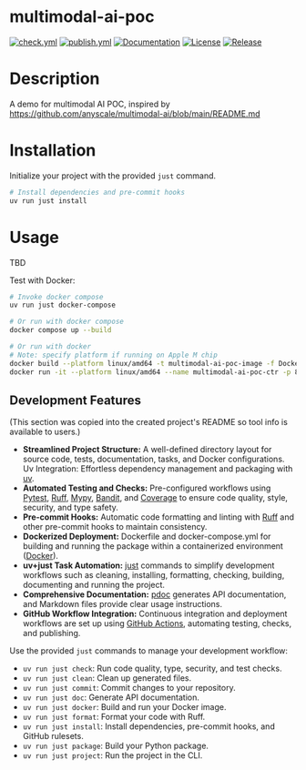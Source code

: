 # multimodal-ai-poc

[![check.yml](https://github.com/yihan-zhou/multimodal-ai-poc/actions/workflows/check.yml/badge.svg)](https://github.com/yihan-zhou/multimodal-ai-poc/actions/workflows/check.yml)
[![publish.yml](https://github.com/yihan-zhou/multimodal-ai-poc/actions/workflows/publish.yml/badge.svg)](https://github.com/yihan-zhou/multimodal-ai-poc/actions/workflows/publish.yml)
[![Documentation](https://img.shields.io/badge/documentation-available-brightgreen.svg)](https://yihan-zhou.github.io/multimodal-ai-poc/)
[![License](https://img.shields.io/github/license/yihan-zhou/multimodal-ai-poc)](https://github.com/yihan-zhou/multimodal-ai-poc/blob/main/LICENCE.txt)
[![Release](https://img.shields.io/github/v/release/yihan-zhou/multimodal-ai-poc)](https://github.com/yihan-zhou/multimodal-ai-poc/releases)

# Description	

A demo for multimodal AI POC, inspired by https://github.com/anyscale/multimodal-ai/blob/main/README.md

# Installation

Initialize your project with the provided `just` command.
```bash	
# Install dependencies and pre-commit hooks	
uv run just install	
```
# Usage

TBD

Test with Docker:
```bash	
# Invoke docker compose	
uv run just docker-compose

# Or run with docker compose	
docker compose up --build

# Or run with docker	
# Note: specify platform if running on Apple M chip 	
docker build --platform linux/amd64 -t multimodal-ai-poc-image -f Dockerfile .	
docker run -it --platform linux/amd64 --name multimodal-ai-poc-ctr -p 8000:8000 multimodal-ai-poc-image	
```

## Development Features

(This section was copied into the created project's README so tool info is available to users.)

* **Streamlined Project Structure:** A well-defined directory layout for source code, tests, documentation, tasks, and Docker configurations.
Uv Integration: Effortless dependency management and packaging with [uv](https://docs.astral.sh/uv/).
* **Automated Testing and Checks:** Pre-configured workflows using [Pytest](https://docs.pytest.org/), [Ruff](https://docs.astral.sh/ruff/), [Mypy](https://mypy.readthedocs.io/), [Bandit](https://bandit.readthedocs.io/), and [Coverage](https://coverage.readthedocs.io/) to ensure code quality, style, security, and type safety.
* **Pre-commit Hooks:** Automatic code formatting and linting with [Ruff](https://docs.astral.sh/ruff/) and other pre-commit hooks to maintain consistency.
* **Dockerized Deployment:** Dockerfile and docker-compose.yml for building and running the package within a containerized environment ([Docker](https://www.docker.com/)).
* **uv+just Task Automation:** [just](https://github.com/casey/just) commands to simplify development workflows such as cleaning, installing, formatting, checking, building, documenting and running the project.
* **Comprehensive Documentation:** [pdoc](https://pdoc.dev/) generates API documentation, and Markdown files provide clear usage instructions.
* **GitHub Workflow Integration:** Continuous integration and deployment workflows are set up using [GitHub Actions](https://github.com/features/actions), automating testing, checks, and publishing.

Use the provided `just` commands to manage your development workflow:

- `uv run just check`: Run code quality, type, security, and test checks.
- `uv run just clean`: Clean up generated files.
- `uv run just commit`: Commit changes to your repository.
- `uv run just doc`: Generate API documentation.
- `uv run just docker`: Build and run your Docker image.
- `uv run just format`: Format your code with Ruff.
- `uv run just install`: Install dependencies, pre-commit hooks, and GitHub rulesets.
- `uv run just package`: Build your Python package.
- `uv run just project`: Run the project in the CLI.
